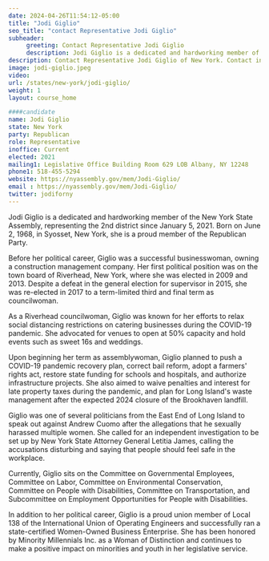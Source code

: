 ```yaml
---
date: 2024-04-26T11:54:12-05:00
title: "Jodi Giglio"
seo_title: "contact Representative Jodi Giglio"
subheader:
     greeting: Contact Representative Jodi Giglio
     description: Jodi Giglio is a dedicated and hardworking member of the New York State Assembly, representing the 2nd district since January 5, 2021. Born on June 2, 1968, in Syosset, New York, she is a proud member of the Republican Party.
description: Contact Representative Jodi Giglio of New York. Contact information for Jodi Giglio includes email address, phone number, and mailing address.
image: jodi-giglio.jpeg
video:
url: /states/new-york/jodi-giglio/
weight: 1
layout: course_home

####candidate
name: Jodi Giglio
state: New York
party: Republican
role: Representative
inoffice: Current
elected: 2021
mailing1: Legislative Office Building Room 629 LOB Albany, NY 12248
phone1: 518-455-5294
website: https://nyassembly.gov/mem/Jodi-Giglio/
email : https://nyassembly.gov/mem/Jodi-Giglio/
twitter: jodiforny
---
```

Jodi Giglio is a dedicated and hardworking member of the New York State Assembly, representing the 2nd district since January 5, 2021. Born on June 2, 1968, in Syosset, New York, she is a proud member of the Republican Party.

Before her political career, Giglio was a successful businesswoman, owning a construction management company. Her first political position was on the town board of Riverhead, New York, where she was elected in 2009 and 2013. Despite a defeat in the general election for supervisor in 2015, she was re-elected in 2017 to a term-limited third and final term as councilwoman.

As a Riverhead councilwoman, Giglio was known for her efforts to relax social distancing restrictions on catering businesses during the COVID-19 pandemic. She advocated for venues to open at 50% capacity and hold events such as sweet 16s and weddings.

Upon beginning her term as assemblywoman, Giglio planned to push a COVID-19 pandemic recovery plan, correct bail reform, adopt a farmers' rights act, restore state funding for schools and hospitals, and authorize infrastructure projects. She also aimed to waive penalties and interest for late property taxes during the pandemic, and plan for Long Island's waste management after the expected 2024 closure of the Brookhaven landfill.

Giglio was one of several politicians from the East End of Long Island to speak out against Andrew Cuomo after the allegations that he sexually harassed multiple women. She called for an independent investigation to be set up by New York State Attorney General Letitia James, calling the accusations disturbing and saying that people should feel safe in the workplace.

Currently, Giglio sits on the Committee on Governmental Employees, Committee on Labor, Committee on Environmental Conservation, Committee on People with Disabilities, Committee on Transportation, and Subcommittee on Employment Opportunities for People with Disabilities.

In addition to her political career, Giglio is a proud union member of Local 138 of the International Union of Operating Engineers and successfully ran a state-certified Women-Owned Business Enterprise. She has been honored by Minority Millennials Inc. as a Woman of Distinction and continues to make a positive impact on minorities and youth in her legislative service.
